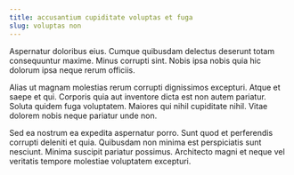 ```yaml
---
title: accusantium cupiditate voluptas et fuga
slug: voluptas non
---
```


Aspernatur doloribus eius. Cumque quibusdam delectus deserunt totam consequuntur maxime. Minus corrupti sint. Nobis ipsa nobis quia hic dolorum ipsa neque rerum officiis.

Alias ut magnam molestias rerum corrupti dignissimos excepturi. Atque et saepe et qui. Corporis quia aut inventore dicta est non autem pariatur. Soluta quidem fuga voluptatem. Maiores qui nihil cupiditate nihil. Vitae dolorem nobis neque pariatur unde non.

Sed ea nostrum ea expedita aspernatur porro. Sunt quod et perferendis corrupti deleniti et quia. Quibusdam non minima est perspiciatis sunt nesciunt. Minima suscipit pariatur possimus. Architecto magni et neque vel veritatis tempore molestiae voluptatem excepturi.
